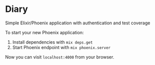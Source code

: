 # Diary
Simple Elixir/Phoenix application with authentication and test coverage 

To start your new Phoenix application:

1. Install dependencies with `mix deps.get`
2. Start Phoenix endpoint with `mix phoenix.server`

Now you can visit `localhost:4000` from your browser.
